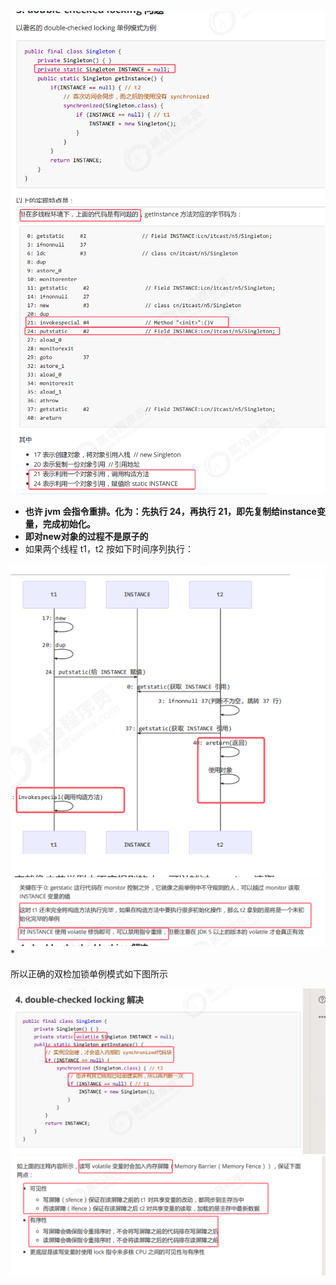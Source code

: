 ![](assets/05双检加锁问题/file-20250913152842644.png)
![](assets/05双检加锁问题/file-20250913154048693.png)
* **也许 jvm 会指令重排。化为：先执行 24，再执行 21，即先复制给instance变量，完成初始化。**
* **即对new对象的过程不是原子的**
* 如果两个线程 t1，t2 按如下时间序列执行：

![](assets/05双检加锁问题/file-20250913154146579.png)
![](assets/05双检加锁问题/file-20250913154226214.png)
* 


所以正确的双检加锁单例模式如下图所示

![](assets/05双检加锁问题/file-20250913153143595.png)
![](assets/05双检加锁问题/file-20250913154801265.png)